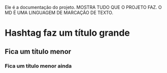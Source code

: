 Ele é a documentação do projeto. MOSTRA TUDO QUE O PROJETO FAZ. O MD É UMA LINGUAGEM DE MARCAÇÃO DE TEXTO.
# Hashtag faz um título grande
## Fica um título menor
### Fica um título menor ainda
